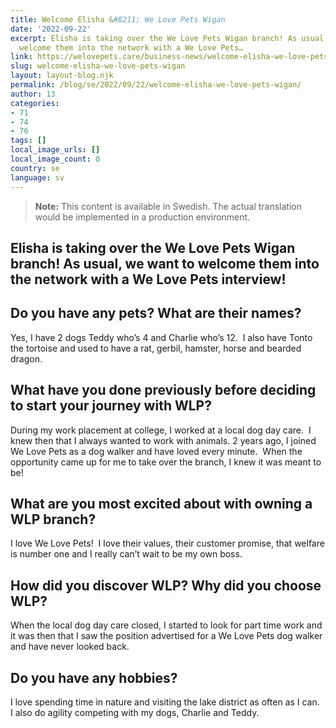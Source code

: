 ```yaml
---
title: Welcome Elisha &#8211; We Love Pets Wigan
date: '2022-09-22'
excerpt: Elisha is taking over the We Love Pets Wigan branch! As usual, we want to
  welcome them into the network with a We Love Pets…
link: https://welovepets.care/business-news/welcome-elisha-we-love-pets-wigan/
slug: welcome-elisha-we-love-pets-wigan
layout: layout-blog.njk
permalink: /blog/se/2022/09/22/welcome-elisha-we-love-pets-wigan/
author: 13
categories:
- 71
- 74
- 76
tags: []
local_image_urls: []
local_image_count: 0
country: se
language: sv
---
```




> **Note:** This content is available in Swedish. The actual translation would be implemented in a production environment.

## **Elisha is taking over the We Love Pets Wigan branch! As usual, we want to welcome them into the network with a We Love Pets interview!**

## **Do you have any pets? What are their names?**

Yes, I have 2 dogs Teddy who’s 4 and Charlie who’s 12.  I also have Tonto the tortoise and used to have a rat, gerbil, hamster, horse and bearded dragon.

## **What have you done previously before deciding to start your journey with WLP?**

During my work placement at college, I worked at a local dog day care.  I knew then that I always wanted to work with animals. 2 years ago, I joined We Love Pets as a dog walker and have loved every minute.  When the opportunity came up for me to take over the branch, I knew it was meant to be!

## **What are you most excited about with owning a WLP branch?**

I love We Love Pets!  I love their values, their customer promise, that welfare is number one and I really can’t wait to be my own boss.

## **How did you discover WLP? Why did you choose WLP?**

When the local dog day care closed, I started to look for part time work and it was then that I saw the position advertised for a We Love Pets dog walker and have never looked back.

## **Do you have any hobbies?**

I love spending time in nature and visiting the lake district as often as I can.  I also do agility competing with my dogs, Charlie and Teddy.